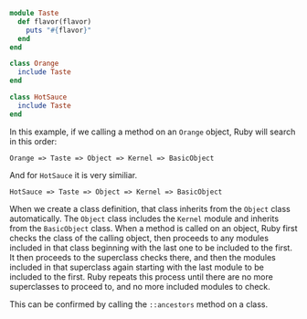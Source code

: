 ```ruby
module Taste
  def flavor(flavor)
    puts "#{flavor}"
  end
end

class Orange
  include Taste
end

class HotSauce
  include Taste
end
```

In this example, if we calling a method on an `Orange` object, Ruby will search in this order:

    Orange => Taste => Object => Kernel => BasicObject

And for `HotSauce` it is very similiar.

    HotSauce => Taste => Object => Kernel => BasicObject

When we create a class definition, that class inherits from the `Object` class automatically. The `Object` class includes the `Kernel` module and inherits from the `BasicObject` class. When a method is called on an object, Ruby first checks the class of the calling object, then proceeds to any modules included in that class beginning with the last one to be included to the first. It then proceeds to the superclass checks there, and then the modules included in that superclass again starting with the last module to be included to the first. Ruby repeats this process until there are no more superclasses to proceed to, and no more included modules to check.

This can be confirmed by calling the `::ancestors` method on a class.
